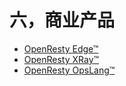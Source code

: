 # 六，商业产品

- [OpenResty Edge™](https://openresty.com/en/edge/)
- [OpenResty XRay™](https://openresty.com/en/xray/)
- [OpenResty OpsLang™](https://openresty.com/en/opslang/)

